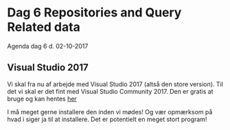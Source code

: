 # Dag 6 Repositories and Query Related data
Agenda dag 6 d. 02-10-2017

## Visual Studio 2017
Vi skal fra nu af arbejde med Visual Studio 2017 (altså den store version).
Til det vi skal er det fint med Visual Studio Community 2017. Den er gratis at bruge og kan hentes [her](https://www.visualstudio.com/downloads/)

I må meget gerne installere den inden vi mødes! Og vær opmærksom på hvad i siger ja til at installere. Det er potentielt en meget stort program!


